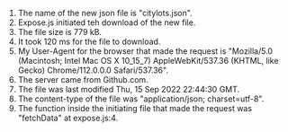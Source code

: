 1. The name of the new json file is "citylots.json".
2. Expose.js initiated teh download of the new file.
3. The file size is 779 kB.
4. It took 120 ms for the file to download.
5. My User-Agent for the browser that made the request is "Mozilla/5.0 (Macintosh; Intel Mac OS X 10_15_7) AppleWebKit/537.36 (KHTML, like Gecko) Chrome/112.0.0.0 Safari/537.36".
6. The server came from Github.com.
7. The file was last modified Thu, 15 Sep 2022 22:44:30 GMT.
8. The content-type of the file was "application/json; charset=utf-8".
9. The function inside the initiating file that made the request was "fetchData" at expose.js:4.